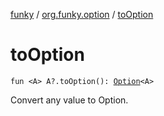 [funky](../index.md) / [org.funky.option](index.md) / [toOption](.)

# toOption

`fun <A> A?.toOption(): `[`Option`](-option/index.md)`<A>`

Convert any value to Option.

